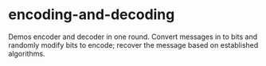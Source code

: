 # encoding-and-decoding
Demos encoder and decoder in one round. Convert messages in to bits and randomly modify bits to encode; recover the message based on established algorithms.
